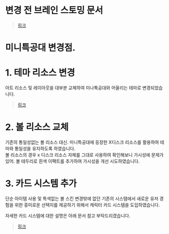 # 변경 전 브레인 스토밍 문서
> [링크](미니특공대_변환_아이디어)
# 미니특공대 변경점.

# 1. 테마 리소스 변경
아트 리소스 및 레이아웃을 대부분 교체하여 미나툭공대와 어울리는 테마로 변경되었습니다.
> [링크](UI/UI_변경점_메인.md)

# 2. 볼 리소스 교체
기존의 통일성없는 볼 리소스 대신. 미니특공대에 등장한 X디스크 리소스를 활용하여 테마와 통일성을 유지하도록 하였습니다.  
볼 리소스의 경우 x 디스크 리소스 자체를 그대로 사용하여 확인해보니 가시성에 문제가 있어. 볼 테두리로 흰색 이팩트를 추가하여 가시성을 개선 시도하였습니다.

# 3. 카드 시스템 추가
단순 아이템 사용 및 특색없는 볼 스킨 변경밖에 없던 기존의 시스템에서  새로운 유저 경험을 위한 흥미로운 선택지를 제공하기 위해서 캐릭터 카드 시스템을 도입하였습니다.  

자세한 카드 시스템에 대한 설명은 아래 문서 참고 부탁드리겠습니다.
>[링크](카드/카드시스템_메인.md)  

